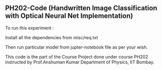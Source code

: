 ## PH202-Code (Handwritten Image Classification with Optical Neural Net Implementation)

To run this experiment :

Install all the dependencies from misc/req.txt

Then run particular model from jupter-notebook file as per your wish.

This code is the part of the Course Project done under course PH202 instructed by Prof.Anshuman Kumar Department of Physics, IIT Bombay.

